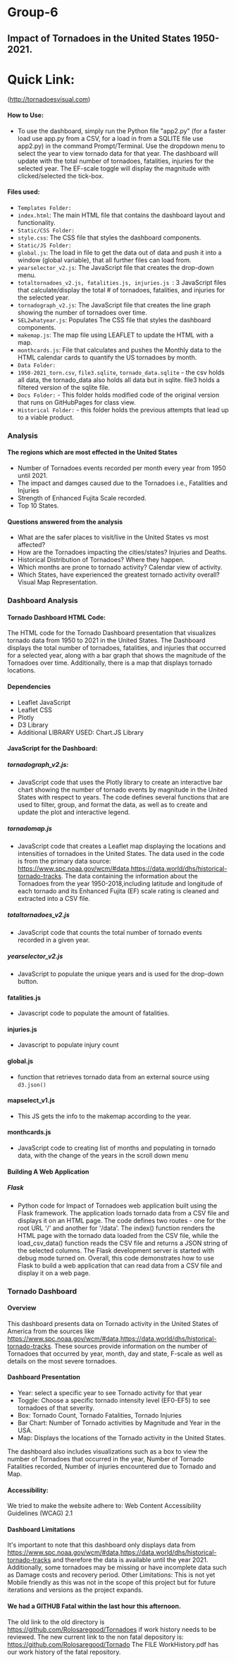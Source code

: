 # Group-6
## Impact of Tornadoes in the United States 1950-2021.

# Quick Link:
(http://tornadoesvisual.com)

#### How to Use:
- To use the dashboard, simply run the Python file "app2.py" (for a faster load use app.py from a CSV, for a load in from a SQLITE file use app2.py) in the command Prompt/Terminal. Use the dropdown menu to select the year to view tornado data for that year. The dashboard will update with the total number of tornadoes, fatalities, injuries for the selected year. The EF-scale toggle will display the magnitude with clicked/selected the tick-box.

#### Files used:
-   `Templates Folder:`
-   `index.html`: The main HTML file that contains the dashboard layout and functionality.
-   `Static/CSS Folder:`
-   `style.css`: The CSS file that styles the dashboard components.
-   `Static/JS Folder:`
-   `global.js`: The load in file to get the data out of data and push it into a window (global variable), that all further files can load from.
-   `yearselector_v2.js`: The JavaScript file that creates the drop-down menu.
-   `totaltornadoes_v2.js, fatalities.js, injuries.js `: 3 JavaScript files that calculate/display the total # of tornadoes, fatalities, and injuries for the selected year.
-   `tornadograph_v2.js`: The JavaScript file that creates the line graph showing the number of tornadoes over time.
-   `SEL2whatyear.js`: Populates The CSS file that styles the dashboard components.
-   `makemap.js`: The map file using LEAFLET to update the HTML with a map.
-   `monthcards.js`: File that calculates and pushes the Monthly data to the HTML calendar cards to quantify the US tornadoes by month.
-   `Data Folder:`
-   `1950-2021_torn.csv`, `file3.sqlite`, `tornado_data.sqlite` - the csv holds all data, the tornado_data also holds all data but in sqlite. file3 holds a filtered version of the sqlite file.
-   `Docs Folder:` - This folder holds modified code of the original version that runs on GitHubPages for class view.
-   `Historical Folder:` - this folder holds the previous attempts that lead up to a viable product.

### Analysis 

#### The regions which are most effected in the United States
- Number of Tornadoes events recorded per month every year from 1950 until 2021.
- The impact and damges caused due to the Tornadoes i.e., Fatalities and Injuries
- Strength of Enhanced Fujita Scale recorded.
- Top 10 States.

#### Questions answered from the analysis
- What are the safer places to visit/live in the United States vs most affected?
- How are the Tornadoes impacting the cities/states? Injuries and Deaths.
- Historical Distribution of Tornadoes? Where they happen.
- Which months are prone to tornado activity? Calendar view of activity.
- Which States, have experienced the greatest tornado activity overall? Visual Map Representation.

### Dashboard Analysis
#### Tornado Dashboard HTML Code:
The HTML code for the Tornado Dashboard presentation that visualizes tornado data from 1950 to 2021 in the United States. The Dashboard displays the total number of tornadoes, fatalities, and injuries that occurred for a selected year, along with a bar graph that shows the magnitude of the Tornadoes over time. Additionally, there is a map that displays tornado locations.

#### Dependencies
-   Leaflet JavaScript
-   Leaflet CSS
-   Plotly
-   D3 Library
-   Additional LIBRARY USED: Chart.JS Library

#### JavaScript for the Dashboard:
##### tornadograph_v2.js:
- JavaScript code that uses the Plotly library to create an interactive bar chart showing the number of tornado events by magnitude in the United States with respect to years. The code defines several functions that are used to filter, group, and format the data, as well as to create and update the plot and interactive legend.

##### tornadomap.js
- JavaScript code that creates a Leaflet map displaying the locations and intensities of tornadoes in the United States. The data used in the code is from the primary data source: https://www.spc.noaa.gov/wcm/#data,https://data.world/dhs/historical-tornado-tracks. The data containing the information about the Tornadoes from the year 1950-2018,including latitude and longitude of each tornado and its Enhanced Fujita (EF) scale rating is cleaned and extracted into a CSV file.

##### totaltornadoes_v2.js
- JavaScript code that counts the total number of tornado events recorded in a given year.

##### yearselector_v2.js
- JavaScript to populate the unique years and is used for the drop-down button.

#### fatalities.js
- Javascript code to populate the amount of fatalities.

#### injuries.js
- Javascript to populate injury count

#### global.js
- function that retrieves tornado data from an external source using `d3.json()`

#### mapselect_v1.js
- This JS gets the info to the makemap according to the year.

#### monthcards.js 
- JavaScript code to creating list of months and populating in tornado data, with the change of the years in the scroll down menu  

#### Building A Web Application 
##### Flask 
- Python code for Impact of Tornadoes web application built using the Flask framework. The application loads tornado data from a CSV file and displays it on an HTML page. The code defines two routes - one for the root URL '/' and another for '/data'. The index() function renders the HTML page with the tornado data loaded from the CSV file, while the load_csv_data() function reads the CSV file and returns a JSON string of the selected columns. The Flask development server is started with debug mode turned on. Overall, this code demonstrates how to use Flask to build a web application that can read data from a CSV file and display it on a web page.

### Tornado Dashboard
#### Overview 
This dashboard presents data on Tornado activity in the United States of America from the sources like https://www.spc.noaa.gov/wcm/#data,https://data.world/dhs/historical-tornado-tracks. These sources provide information on the number of Tornadoes that occurred by year, month, day and state, F-scale as well as details on the most severe tornadoes.

#### Dashboard Presentation 
-   Year: select a specific year to see Tornado activity for that year
-   Toggle: Choose a specific tornado intensity level (EF0-EF5) to see tornadoes of that severity.
-   Box: Tornado Count, Tornado Fatalities, Tornado Injuries
-   Bar Chart: Number of Tornado activities by Magnitude and Year in the USA.
-   Map: Displays the locations of the Tornado activity in the United States.

The dashboard also includes visualizations such as a box to view the number of Tornadoes that occurred in the year, Number of Tornado Fatalities recorded, Number of injuries encountered due to Tornado and Map.

#### Accessibility:
We tried to make the website adhere to: Web Content Accessibility Guidelines (WCAG) 2.1

#### Dashboard Limitations 
It's important to note that this dashboard only displays data from https://www.spc.noaa.gov/wcm/#data,https://data.world/dhs/historical-tornado-tracks and therefore the data is available until the year 2021. Additionally, some tornadoes may be missing or have incomplete data such as Damage costs and recovery period.
Other Limitations: This is not yet Mobile friendly as this was not in the scope of this project but for future iterations and versions as the project expands.

#### We had a GITHUB Fatal within the last hour this afternoon.
The old link to the old directory is https://github.com/Rolosaregood/Tornadoes if work history needs to be reviewed.
The new current link to the non fatal depository is: https://github.com/Rolosaregood/Tornado
The FILE WorkHistory.pdf has our work history of the fatal repository.